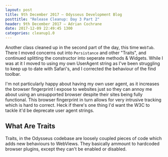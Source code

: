 ```yaml
---
layout: post
title: 9th December 2017 — Odysseus Development Blog
posttitle: "Release Cleanup: Day 3 Part 2"
header: 9th December 2017 — Adrian Cochrane
date: 2017-12-09 22:49:45 1300
categories: cleanup1.0
---
```


Another class cleaned up in the second part of the day, this time `WebTab`. There I moved concerns out into `Persistance` and other "Traits", and continued splitting the constructor into seperate methods & Widgets. While I was at it I moved to using my own UserAgent string as I've been struggling to keep up to date with Safari's, and I corrected the behaviour of the find toolbar. 

I'm not particularly happy about having my own user agent, as it increases the browser fingerprint I expose to websites just so they can annoy me about using an unsupported browser despite their sites being fully functional. This browser fingerprint in turn allows for very intrusive tracking which is hard to correct. Heck if there's one thing I'd want the W3C to tackle it'd be deprecate user agent strings. 

## What Are Traits
Traits, in the Odysseus codebase are loosely coupled pieces of code which adds new behaviours to WebViews. They basically ammount to hardcoded browser plugins, except they can't be enabled or disabled. 
